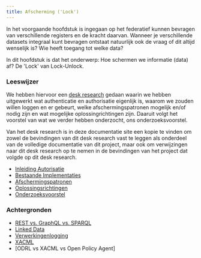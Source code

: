 ```yaml
---
title: Afscherming ('Lock')
---
```

In het voorgaande hoofdstuk is ingegaan op het federatief kunnen bevragen van verschillende registers en de kracht daarvan. Wanneer je verschillende datasets integraal kunt bevragen ontstaat natuurlijk ook de vraag of dit altijd wenselijk is? Wie heeft toegang tot welke data? 

In dit hoofdstuk is dat het onderwerp: Hoe schermen we informatie (data) af? De 'Lock' van Lock-Unlock.

### Leeswijzer

We hebben hiervoor een [desk research](LockUnlock-DeskResearchAutorisatiev1.0-27102023.pdf) gedaan waarin we hebben uitgewerkt wat authenticatie en authorisatie eigenlijk is, waarom we zouden willen loggen en er gebeurt, welke afschermingspatronen mogelijk en/of nodig zijn en wat mogelijke oplossingrichtingen zijn. Daaruit volgt het voorstel van wat we verder hebben onderzocht, ons onderzoeksvoorstel. 

Van het desk research is in deze documentatie site een kopie te vinden om zowel de bevindingen van dit desk research vast te leggen als onderdeel van de volledige documentatie van dit project, maar ook om verwijzingen naar dit desk research op te nemen in de bevindingen van het project dat volgde op dit desk research.

- [Inleiding Autorisatie](./autorisatie.md)
- [Bestaande Implementaties](./bestaande-implementaties.md)
- [Afschermingspatronen](./afschermingspatronen.md) 
- [Oplossingsrichtingen](./oplossingsrichtingen.md)
- [Onderzoeksvoorstel](./onderzoeksvoorstel.md)

### Achtergronden

- [REST vs. GraphQL vs. SPARQL](/docs/federatieve-bevraging/apis.md)
- [Linked Data](/docs/federatieve-bevraging/linkeddata.md)
- [Verwerkingenlogging](../achtergrond/verwerkingenlogging.md)
- [XACML](../achtergrond/xacml.md)
- [ODRL vs XACML vs Open Policy Agent]
